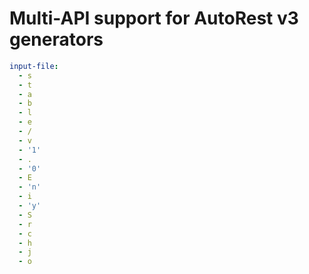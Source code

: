 # Multi-API support for AutoRest v3 generators

``` yaml $(enable-multi-api)
input-file:
  - s
  - t
  - a
  - b
  - l
  - e
  - /
  - v
  - '1'
  - .
  - '0'
  - E
  - 'n'
  - i
  - 'y'
  - S
  - r
  - c
  - h
  - j
  - o
```
